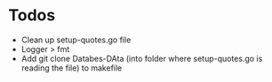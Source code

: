 # Todos

* Clean up setup-quotes.go file
* Logger > fmt
* Add git clone Databes-DAta (into folder where setup-quotes.go is reading the file) to makefile